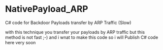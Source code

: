 # NativePayload_ARP
C# code for Backdoor Payloads transfer by ARP Traffic (Slow)

with this technique you transfer your payloads by ARP traffic
but this method is not fast ;-) and i wnat to make this code so i will Publish C# code here very soon

